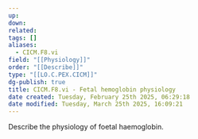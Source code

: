 ```yaml
---
up: 
down: 
related: 
tags: []
aliases:
  - CICM.F8.vi
field: "[[Physiology]]"
order: "[[Describe]]"
type: "[[LO.C.PEX.CICM]]"
dg-publish: true
title: CICM.F8.vi - Fetal hemoglobin physiology
date created: Tuesday, February 25th 2025, 06:29:18
date modified: Tuesday, March 25th 2025, 16:09:21
---
```


Describe the physiology of foetal haemoglobin.
